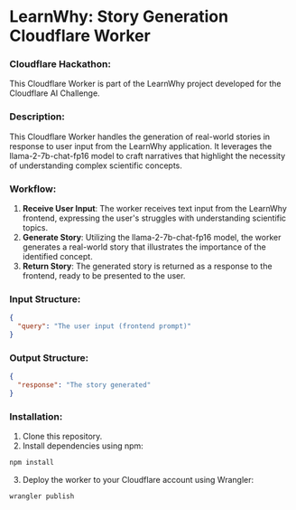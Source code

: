# LearnWhy: Story Generation Cloudflare Worker

### Cloudflare Hackathon:
This Cloudflare Worker is part of the LearnWhy project developed for the Cloudflare AI Challenge.

### Description:
This Cloudflare Worker handles the generation of real-world stories in response to user input from the LearnWhy application. It leverages the llama-2-7b-chat-fp16 model to craft narratives that highlight the necessity of understanding complex scientific concepts.

### Workflow:
1. **Receive User Input**: The worker receives text input from the LearnWhy frontend, expressing the user's struggles with understanding scientific topics.
2. **Generate Story**: Utilizing the llama-2-7b-chat-fp16 model, the worker generates a real-world story that illustrates the importance of the identified concept.
3. **Return Story**: The generated story is returned as a response to the frontend, ready to be presented to the user.

### Input Structure:
```json
{
  "query": "The user input (frontend prompt)"
}
```

### Output Structure:
```json
{
  "response": "The story generated"
}
```

### Installation:
1. Clone this repository.
2. Install dependencies using npm: 
```sh
npm install
```
3. Deploy the worker to your Cloudflare account using Wrangler:
```sh
wrangler publish
```
